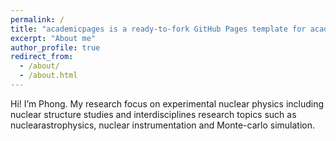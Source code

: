 ```yaml
---
permalink: /
title: "academicpages is a ready-to-fork GitHub Pages template for academic personal websites"
excerpt: "About me"
author_profile: true
redirect_from: 
  - /about/
  - /about.html
---
```


Hi! I’m Phong. 
My research focus on experimental nuclear physics including nuclear structure studies and interdisciplines research topics such as nuclearastrophysics, nuclear instrumentation and Monte-carlo simulation.


